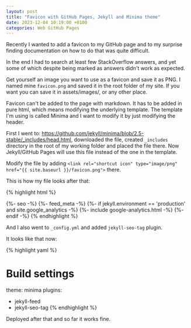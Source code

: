 ```yaml
---
layout: post
title: "Favicon with GitHub Pages, Jekyll and Minima theme"
date: 2023-12-04 10:19:00 +0100
categories: Web GitHub Pages
---
```

Recently I wanted to add a favicon to my GitHub page and to my surprise finding documentation on how to do that was quite difficult.

In the end I had to search at least few StackOverflow answers, and yet some of which despite being marked as answers didn't work as expected.

Get yourself an image you want to use as a favicon and save it as PNG. I named mine `favicon.png` and saved it in the root folder of my site. If you want you can save it in assets/images/, or any other place.

Favicon can't be added to the page with markdown. It has to be added in pure html, which means modifying the underlying template. The template I'm using is called Minima and I want to modify it by just modifying the header.

First I went to: https://github.com/jekyll/minima/blob/2.5-stable/_includes/head.html, downloaded the file, created `_includes` directory in the root of my working folder and placed the file there. Now Jekyll/GitHub Pages will use this file instead of the one in the template.

Modify the file by adding `<link rel="shortcut icon" type="image/png" href="{{ site.baseurl }}/favicon.png">` there.

This is how my file looks after that:

{% highlight html %}
<head>
  <meta charset="utf-8">
  <meta http-equiv="X-UA-Compatible" content="IE=edge">
  <meta name="viewport" content="width=device-width, initial-scale=1">
  {%- seo -%}
  <link rel="stylesheet" href="{{ "/assets/main.css" | relative_url }}">
  {%- feed_meta -%}
  {%- if jekyll.environment == 'production' and site.google_analytics -%}
    {%- include google-analytics.html -%}
  {%- endif -%}

<link rel="shortcut icon" type="image/png" href="{{ site.baseurl }}/favicon.png">
</head>
{% endhighlight %}

And I also went to `_config.yml` and added `jekyll-seo-tag` plugin.

It looks like that now:

{% highlight yaml %}
# Build settings
theme: minima
plugins:
  - jekyll-feed
  - jekyll-seo-tag
{% endhighlight %}

Deployed after that and so far it works fine.